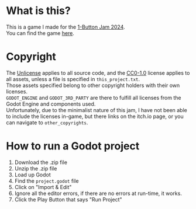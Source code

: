 # What is this?

This is a game I made for the [1-Button Jam 2024](https://itch.io/jam/1-button-jam-2024).  
You can find the game [here](https://christmas-missionary.itch.io/ball-game).  

# Copyright  

The [Unlicense](https://unlicense.org/) applies to all source code, and the [CC0-1.0](https://creativecommons.org/publicdomain/zero/1.0/deed.en) license applies to all assets, unless a file is specified in `this_project.txt`.  
Those assets specified belong to other copyright holders with their own licenses.  
`GODOT_ENGINE` and `GODOT_3RD_PARTY` are there to fulfill all licenses from the Godot Engine and components used.  
Unfortunately, due to the minimalist nature of this jam, I have not been able to include the licenses in-game, but there links on the itch.io page, or you can navigate to `other_copyrights`.  

# How to run a Godot project
1. Download the .zip file
2. Unzip the .zip file
3. Load up Godot
4. Find the `project.godot` file 
5. Click on "Import & Edit"
6. Ignore all the editor errors, if there are no errors at run-time, it works.
7. Click the Play Button that says "Run Project"
